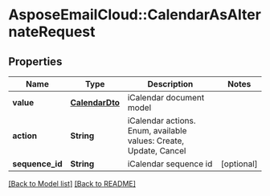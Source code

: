# AsposeEmailCloud::CalendarAsAlternateRequest
## Properties
Name | Type | Description | Notes
------------ | ------------- | ------------- | -------------
**value** | [**CalendarDto**](CalendarDto.md) | iCalendar document model              | 
**action** | **String** | iCalendar actions. Enum, available values: Create, Update, Cancel | 
**sequence_id** | **String** | iCalendar sequence id              | [optional] 



[[Back to Model list]](Models.md) [[Back to README]](README.md)


